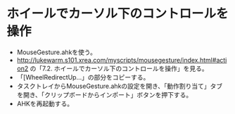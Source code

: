﻿# ホイールでカーソル下のコントロールを操作

- MouseGesture.ahkを使う。
- http://lukewarm.s101.xrea.com/myscripts/mousegesture/index.html#action2 の「7.2. ホイールでカーソル下のコントロールを操作」を見る。
- 「[WheelRedirectUp...」の部分をコピーする。
- タスクトレイからMouseGesture.ahkの設定を開き、「動作割り当て」タブを開き、「クリップボードからインポート」ボタンを押下する。
- AHKを再起動する。
